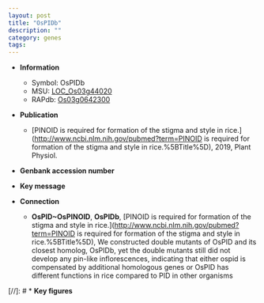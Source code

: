 ```yaml
---
layout: post
title: "OsPIDb"
description: ""
category: genes
tags: 
---
```


* **Information**  
    + Symbol: OsPIDb  
    + MSU: [LOC_Os03g44020](http://rice.plantbiology.msu.edu/cgi-bin/ORF_infopage.cgi?orf=LOC_Os03g44020)  
    + RAPdb: [Os03g0642300](http://rapdb.dna.affrc.go.jp/viewer/gbrowse_details/irgsp1?name=Os03g0642300)  

* **Publication**  
    + [PINOID is required for formation of the stigma and style in rice.](http://www.ncbi.nlm.nih.gov/pubmed?term=PINOID is required for formation of the stigma and style in rice.%5BTitle%5D), 2019, Plant Physiol.

* **Genbank accession number**  

* **Key message**  

* **Connection**  
    + __OsPID~OsPINOID__, __OsPIDb__, [PINOID is required for formation of the stigma and style in rice.](http://www.ncbi.nlm.nih.gov/pubmed?term=PINOID is required for formation of the stigma and style in rice.%5BTitle%5D),  We constructed double mutants of OsPID and its closest homolog, OsPIDb, yet the double mutants still did not develop any pin-like inflorescences, indicating that either ospid is compensated by additional homologous genes or OsPID has different functions in rice compared to PID in other organisms

[//]: # * **Key figures**  


